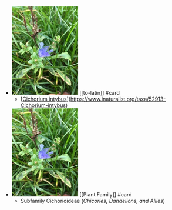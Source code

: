 - ![small_photo.jpg](../assets/small_photo_1667337823683_0.jpg) [[to-latin]] #card
	- [[Cichorium intybus](https://www.inaturalist.org/observations/140773309)](https://www.inaturalist.org/taxa/52913-Cichorium-intybus)
- ![small_photo.jpg](../assets/small_photo_1667337823683_0.jpg) [[Plant Family]] #card
	- Subfamily Cichorioideae (*Chicories, Dandelions, and Allies*)